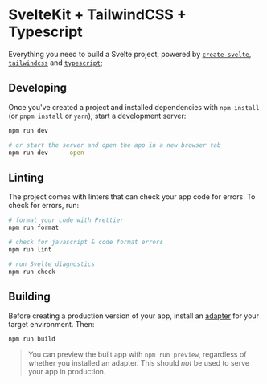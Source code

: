 # SvelteKit + TailwindCSS + Typescript

Everything you need to build a Svelte project, powered by [`create-svelte`](https://github.com/sveltejs/kit/tree/master/packages/create-svelte), [`tailwindcss`](https://tailwindcss.com) and [`typescript`](https://www.typescriptlang.org);

## Developing

Once you've created a project and installed dependencies with `npm install` (or `pnpm install` or `yarn`), start a development server:

```bash
npm run dev

# or start the server and open the app in a new browser tab
npm run dev -- --open
```

## Linting

The project comes with linters that can check your app code for errors. To check for errors, run:

```bash
# format your code with Prettier
npm run format

# check for javascript & code format errors
npm run lint

# run Svelte diagnostics
npm run check
```

## Building

Before creating a production version of your app, install an [adapter](https://kit.svelte.dev/docs#adapters) for your target environment. Then:

```bash
npm run build
```

> You can preview the built app with `npm run preview`, regardless of whether you installed an adapter. This should _not_ be used to serve your app in production.
